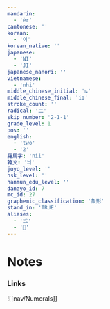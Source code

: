 ```yaml
---
mandarin:
  - 'èr'
cantonese: ''
korean:
  - '이'
korean_native: ''
japanese:
  - 'NI'
  - 'JI'
japanese_nanori: ''
vietnamese:
  - 'nhị'
middle_chinese_initial: 'ȵ'
middle_chinese_final: 'iɪ'
stroke_count: ''
radical: '二'
skip_number: '2-1-1'
grade_level: 1
pos: ''
english:
  - 'two'
  - '2'
羅馬字: 'nii'
韓文: '늬'
joyo_level: ''
hsk_level: ''
hanmun_edu_level: ''
danayo_id: 7
mc_id: 27
graphemic_classification: '象形'
stand_in: 'TRUE'
aliases:
  - '弍'
  - '𠄠'
---
```


# Notes
### Links
![[nav/Numerals]]
